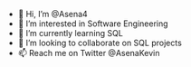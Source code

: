 - 👋 Hi, I’m @Asena4
- 👀 I’m interested in Software Engineering
- 🌱 I’m currently learning SQL
- 💞️ I’m looking to collaborate on SQL projects
- 📫 Reach me on Twitter @AsenaKevin

<!---
Asena4/Asena4 is a ✨ special ✨ repository because its `README.md` (this file) appears on your GitHub profile.
You can click the Preview link to take a look at your changes.
--->
